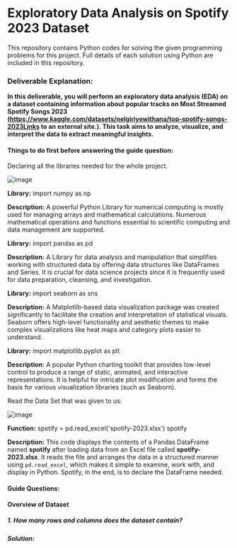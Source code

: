# Exploratory Data Analysis on Spotify 2023 Dataset

This repository contains Python codes for solving the given programming problems for this project. Full details of each solution using Python are included in this repository.

### Deliverable Explanation: 
**In this deliverable, you will perform an exploratory data analysis (EDA) on a dataset containing information about popular tracks on Most Streamed Spotify Songs 2023 (https://www.kaggle.com/datasets/nelgiriyewithana/top-spotify-songs-2023Links to an external site.). This task aims to analyze, visualize, and interpret the data to extract meaningful insights.**

#### Things to do first before answering the guide question:
 
Declaring all the libraries needed for the whole project. 

![image](https://github.com/user-attachments/assets/e1a7c135-9337-457b-bd68-a9799cd75e4c)


**Library:** import numpy as np

**Description:** A powerful Python Library for numerical computing is mostly used for managing arrays and mathematical calculations. Numerous mathematical operations and functions essential to scientific computing and data management are supported.


**Library:** import pandas as pd 

**Description:** A Library for data analysis and manipulation that simplifies working with structured data by offering data structures like DataFrames and Series. It is crucial for data science projects since it is frequently used for data preparation, cleansing, and investigation.


**Library:** import seaborn as sns 

**Description:** A Matplotlib-based data visualization package was created significantly to facilitate the creation and interpretation of statistical visuals. Seaborn offers high-level functionality and aesthetic themes to make complex visualizations like heat maps and category plots easier to understand.


**Library:** import matplotlib.pyplot as plt

**Description:** A popular Python charting toolkit that provides low-level control to produce a range of static, animated, and interactive representations. It is helpful for intricate plot modification and forms the basis for various visualization libraries (such as Seaborn).


Read the Data Set that was given to us: 

![image](https://github.com/user-attachments/assets/b4c9d8c6-d163-4a0d-9cd4-765ac4bb43f0)


**Function:** spotify = pd.read_excel('spotify-2023.xlsx') spotify                    

**Description:** This code displays the contents of a Pandas DataFrame named **spotify** after loading data from an Excel file called **spotify-2023.xlsx**. It reads the file and arranges the data in a structured manner using `pd.read_excel`, which makes it simple to examine, work with, and display in Python. Spotify, in the end, is to declare the DataFrame needed. 











#### Guide Questions: 
**Overview of Dataset** 
##### 1. How many rows and columns does the dataset contain?
##### Solution:





